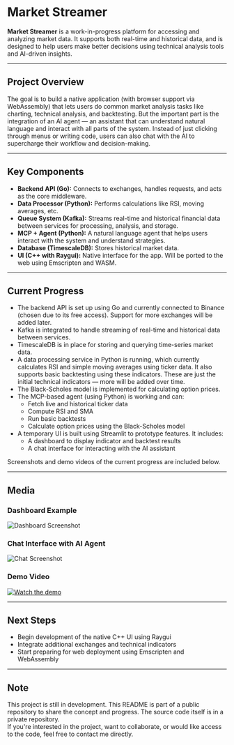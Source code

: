 # Market Streamer

**Market Streamer** is a work-in-progress platform for accessing and analyzing market data. It supports both real-time and historical data, and is designed to help users make better decisions using technical analysis tools and AI-driven insights.

---

## Project Overview

The goal is to build a native application (with browser support via WebAssembly) that lets users do common market analysis tasks like charting, technical analysis, and backtesting. But the important part is the integration of an AI agent — an assistant that can understand natural language and interact with all parts of the system. Instead of just clicking through menus or writing code, users can also chat with the AI to supercharge their workflow and decision-making.

---

## Key Components

- **Backend API (Go):** Connects to exchanges, handles requests, and acts as the core middleware.
- **Data Processor (Python):** Performs calculations like RSI, moving averages, etc.
- **Queue System (Kafka):** Streams real-time and historical financial data between services for processing, analysis, and storage.
- **MCP + Agent (Python):** A natural language agent that helps users interact with the system and understand strategies.
- **Database (TimescaleDB):** Stores historical market data.
- **UI (C++ with Raygui):** Native interface for the app. Will be ported to the web using Emscripten and WASM.

---

## Current Progress

- The backend API is set up using Go and currently connected to Binance (chosen due to its free access). Support for more exchanges will be added later.
- Kafka is integrated to handle streaming of real-time and historical data between services.
- TimescaleDB is in place for storing and querying time-series market data.
- A data processing service in Python is running, which currently calculates RSI and simple moving averages using ticker data. It also supports basic backtesting using these indicators. These are just the initial technical indicators — more will be added over time.
- The Black-Scholes model is implemented for calculating option prices.
- The MCP-based agent (using Python) is working and can:
  - Fetch live and historical ticker data
  - Compute RSI and SMA
  - Run basic backtests
  - Calculate option prices using the Black-Scholes model
- A temporary UI is built using Streamlit to prototype features. It includes:
  - A dashboard to display indicator and backtest results
  - A chat interface for interacting with the AI assistant

Screenshots and demo videos of the current progress are included below.

---

## Media

### Dashboard Example
![Dashboard Screenshot](images/dashboard.png)

### Chat Interface with AI Agent
![Chat Screenshot](images/chat.png)

### Demo Video
[![Watch the demo](images/demo-thumbnail.png)](https://your-demo-video-link.com)

---

## Next Steps

- Begin development of the native C++ UI using Raygui
- Integrate additional exchanges and technical indicators
- Start preparing for web deployment using Emscripten and WebAssembly

---

## Note

This project is still in development. This README is part of a public repository to share the concept and progress. The source code itself is in a private repository.  
If you're interested in the project, want to collaborate, or would like access to the code, feel free to contact me directly.
